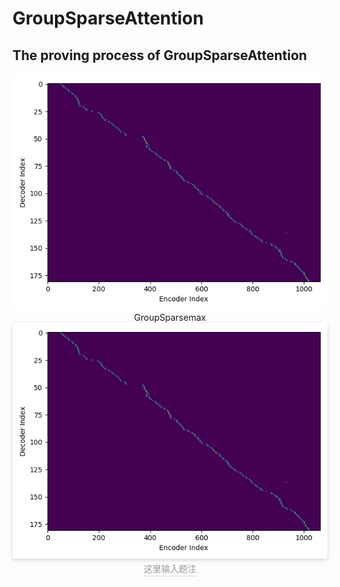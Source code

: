 GroupSparseAttention
====  

The proving process of GroupSparseAttention
----


<center>
    <img src="https://github.com/JiabinXue/GroupSparseAttention/blob/master/figure/GroupSparse.png?raw=true">
</center>
<center>GroupSparsemax</center>


<center>
    <img style="border-radius: 0.3125em;
    box-shadow: 0 2px 4px 0 rgba(34,36,38,.12),0 2px 10px 0 rgba(34,36,38,.08);" 
    src="https://github.com/JiabinXue/GroupSparseAttention/blob/master/figure/GroupSparse.png?raw=true">
    <br>
    <div style="color:orange; border-bottom: 1px solid #d9d9d9;
    display: inline-block;
    color: #999;
    padding: 2px;">这里输入题注</div>
</center>
